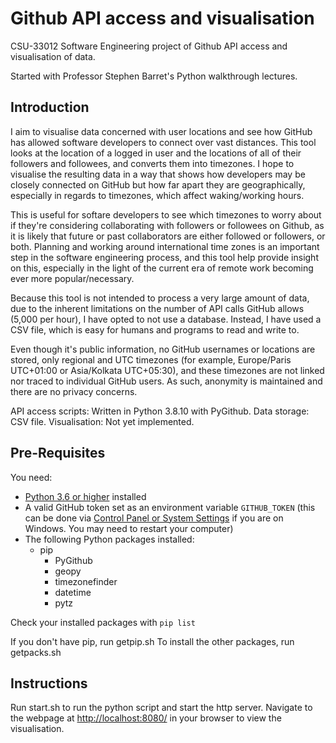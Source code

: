 # Github API access and visualisation

CSU-33012 Software Engineering project of Github API access and visualisation of data.

Started with Professor Stephen Barret's Python walkthrough lectures.

## Introduction

I aim to visualise data concerned with user locations and see how GitHub has allowed software developers to connect over vast distances. This tool looks at the location of a logged in user and the locations of all of their followers and followees, and converts them into timezones. I hope to visualise the resulting data in a way that shows how developers may be closely connected on GitHub but how far apart they are geographically, especially in regards to timezones, which affect waking/working hours.

This is useful for softare developers to see which timezones to worry about if they're considering collaborating with followers or followees on Github, as it is likely that future or past collaborators are either followed or followers, or both. Planning and working around international time zones is an important step in the software engineering process, and this tool help provide insight on this, especially in the light of the current era of remote work becoming ever more popular/necessary.

Because this tool is not intended to process a very large amount of data, due to the inherent limitations on the number of API calls GitHub allows (5,000 per hour), I have opted to not use a database. Instead, I have used a CSV file, which is easy for humans and programs to read and write to.

Even though it's public information, no GitHub usernames or locations are stored, only regional and UTC timezones (for example, Europe/Paris UTC+01:00 or Asia/Kolkata UTC+05:30), and these timezones are not linked nor traced to individual GitHub users. As such, anonymity is maintained and there are no privacy concerns.

API access scripts: Written in Python 3.8.10 with PyGithub.
Data storage: CSV file.
Visualisation: Not yet implemented.

## Pre-Requisites

You need:

- [Python 3.6 or higher](https://www.python.org/downloads/) installed
- A valid GitHub token set as an environment variable `GITHUB_TOKEN` (this can be done via [Control Panel or System Settings](https://imgur.com/a/CQjLpfk) if you are on Windows. You may need to restart your computer)
- The following Python packages installed:
  - pip
    - PyGithub
    - geopy
    - timezonefinder
    - datetime
    - pytz

Check your installed packages with `pip list`

If you don't have pip, run getpip.sh
To install the other packages, run getpacks.sh

## Instructions

Run start.sh to run the python script and start the http server.
Navigate to the webpage at <http://localhost:8080/> in your browser to view the visualisation.

